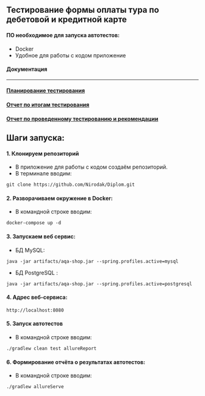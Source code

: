 ## Тестирование формы оплаты тура по дебетовой и кредитной карте
#### ПО необходимое для запуска автотестов:
* Docker
* Удобное для работы с кодом приложение

#### Документация
***
#### [Планирование тестирования](./document/Plan.md)
#### [Отчет по итогам тестирования](./document/Summary.md)
#### [Отчет по проведенному тестированию и рекомендации](./document/Report.md)

## Шаги запуска:
#### 1. Клонируем репозиторий
* В приложение для работы с кодом создаём репозиторий.
* В терминале вводим: 
 ```
git clone https://github.com/Nirodak/Diplom.git
 ```
#### 2. Разворачиваем окружение в Docker:
* В командной строке вводим: 
 ```
docker-compose up -d
 ```
#### 3. Запускаем веб сервис:
* БД MySQL: 
 ```
java -jar artifacts/aqa-shop.jar --spring.profiles.active=mysql
 ```
* БД PostgreSQL : 
 ```
java -jar artifacts/aqa-shop.jar --spring.profiles.active=postgresql
 ```
#### 4. Адрес веб-сервиса:
 ```
 http://localhost:8080
 ```
#### 5. Запуск автотестов
* В командной строке вводим: 
 ```
./gradlew clean test allureReport  
 ```
#### 6. Формирование отчёта о результатах автотестов:
* В командной строке вводим: 
 ```
./gradlew allureServe   
 ```
